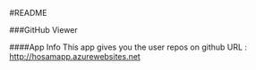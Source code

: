 #README

###GitHub Viewer

####App Info
This app gives you the user repos on github
URL : http://hosamapp.azurewebsites.net
